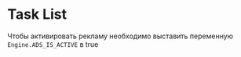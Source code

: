 # Task List
Чтобы активировать рекламу необходимо выставить переменную `Engine.ADS_IS_ACTIVE` в true
